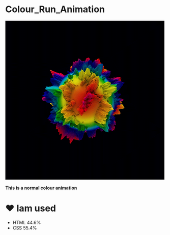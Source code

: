 # Colour_Run_Animation
<img alt="coding" src="https://github.com/rahadhasan07/Colour_Run_Animation/blob/main/Colour%20Run%20Animation.gif"> </img>
<p> <b> This is a normal colour animation </b> </p>

<h1> ❤️ Iam used </h1>


- HTML 44.6%
- CSS 55.4%
